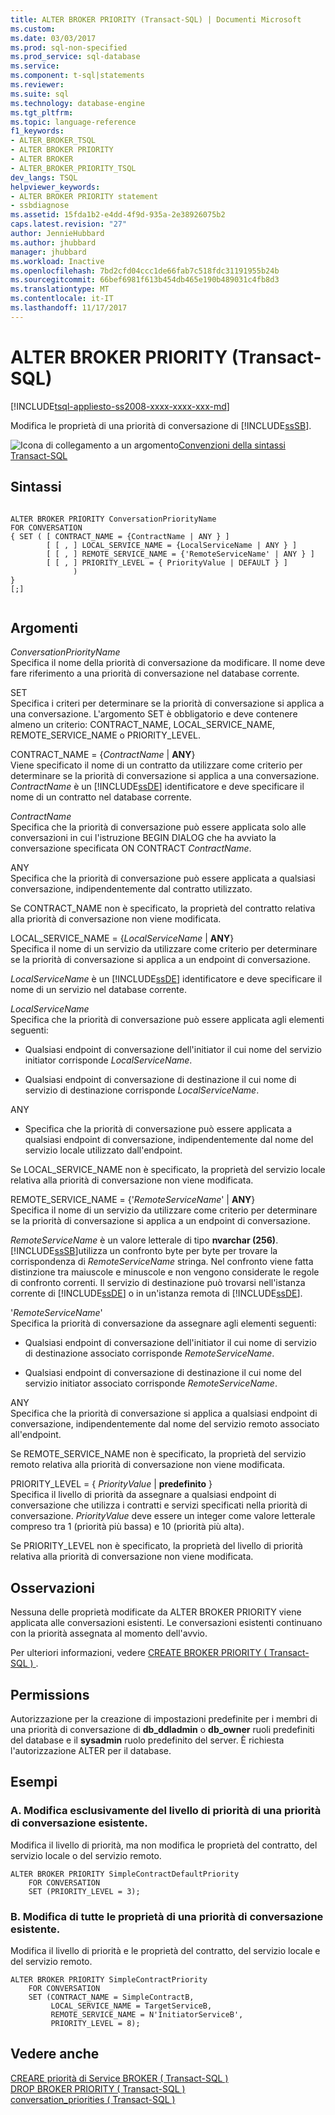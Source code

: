 ```yaml
---
title: ALTER BROKER PRIORITY (Transact-SQL) | Documenti Microsoft
ms.custom: 
ms.date: 03/03/2017
ms.prod: sql-non-specified
ms.prod_service: sql-database
ms.service: 
ms.component: t-sql|statements
ms.reviewer: 
ms.suite: sql
ms.technology: database-engine
ms.tgt_pltfrm: 
ms.topic: language-reference
f1_keywords:
- ALTER_BROKER_TSQL
- ALTER BROKER PRIORITY
- ALTER BROKER
- ALTER_BROKER_PRIORITY_TSQL
dev_langs: TSQL
helpviewer_keywords:
- ALTER BROKER PRIORITY statement
- ssbdiagnose
ms.assetid: 15fda1b2-e4dd-4f9d-935a-2e38926075b2
caps.latest.revision: "27"
author: JennieHubbard
ms.author: jhubbard
manager: jhubbard
ms.workload: Inactive
ms.openlocfilehash: 7bd2cfd04ccc1de66fab7c518fdc31191955b24b
ms.sourcegitcommit: 66bef6981f613b454db465e190b489031c4fb8d3
ms.translationtype: MT
ms.contentlocale: it-IT
ms.lasthandoff: 11/17/2017
---
```

# <a name="alter-broker-priority-transact-sql"></a>ALTER BROKER PRIORITY (Transact-SQL)
[!INCLUDE[tsql-appliesto-ss2008-xxxx-xxxx-xxx-md](../../includes/tsql-appliesto-ss2008-xxxx-xxxx-xxx-md.md)]

  Modifica le proprietà di una priorità di conversazione di [!INCLUDE[ssSB](../../includes/sssb-md.md)].  
  
 ![Icona di collegamento a un argomento](../../database-engine/configure-windows/media/topic-link.gif "Icona di collegamento a un argomento")[Convenzioni della sintassi Transact-SQL](../../t-sql/language-elements/transact-sql-syntax-conventions-transact-sql.md)  
  
## <a name="syntax"></a>Sintassi  
  
```  
  
ALTER BROKER PRIORITY ConversationPriorityName  
FOR CONVERSATION  
{ SET ( [ CONTRACT_NAME = {ContractName | ANY } ]  
        [ [ , ] LOCAL_SERVICE_NAME = {LocalServiceName | ANY } ]  
        [ [ , ] REMOTE_SERVICE_NAME = {'RemoteServiceName' | ANY } ]  
        [ [ , ] PRIORITY_LEVEL = { PriorityValue | DEFAULT } ]  
              )  
}  
[;]  
  
```  
  
## <a name="arguments"></a>Argomenti  
 *ConversationPriorityName*  
 Specifica il nome della priorità di conversazione da modificare. Il nome deve fare riferimento a una priorità di conversazione nel database corrente.  
  
 SET  
 Specifica i criteri per determinare se la priorità di conversazione si applica a una conversazione. L'argomento SET è obbligatorio e deve contenere almeno un criterio: CONTRACT_NAME, LOCAL_SERVICE_NAME, REMOTE_SERVICE_NAME o PRIORITY_LEVEL.  
  
 CONTRACT_NAME = {*ContractName* | **ANY**}  
 Viene specificato il nome di un contratto da utilizzare come criterio per determinare se la priorità di conversazione si applica a una conversazione. *ContractName* è un [!INCLUDE[ssDE](../../includes/ssde-md.md)] identificatore e deve specificare il nome di un contratto nel database corrente.  
  
 *ContractName*  
 Specifica che la priorità di conversazione può essere applicata solo alle conversazioni in cui l'istruzione BEGIN DIALOG che ha avviato la conversazione specificata ON CONTRACT *ContractName*.  
  
 ANY  
 Specifica che la priorità di conversazione può essere applicata a qualsiasi conversazione, indipendentemente dal contratto utilizzato.  
  
 Se CONTRACT_NAME non è specificato, la proprietà del contratto relativa alla priorità di conversazione non viene modificata.  
  
 LOCAL_SERVICE_NAME = {*LocalServiceName* | **ANY**}  
 Specifica il nome di un servizio da utilizzare come criterio per determinare se la priorità di conversazione si applica a un endpoint di conversazione.  
  
 *LocalServiceName* è un [!INCLUDE[ssDE](../../includes/ssde-md.md)] identificatore e deve specificare il nome di un servizio nel database corrente.  
  
 *LocalServiceName*  
 Specifica che la priorità di conversazione può essere applicata agli elementi seguenti:  
  
-   Qualsiasi endpoint di conversazione dell'initiator il cui nome del servizio initiator corrisponde *LocalServiceName*.  
  
-   Qualsiasi endpoint di conversazione di destinazione il cui nome di servizio di destinazione corrisponde *LocalServiceName*.  
  
 ANY  
 -   Specifica che la priorità di conversazione può essere applicata a qualsiasi endpoint di conversazione, indipendentemente dal nome del servizio locale utilizzato dall'endpoint.  
  
 Se LOCAL_SERVICE_NAME non è specificato, la proprietà del servizio locale relativa alla priorità di conversazione non viene modificata.  
  
 REMOTE_SERVICE_NAME = {'*RemoteServiceName*' | **ANY**}  
 Specifica il nome di un servizio da utilizzare come criterio per determinare se la priorità di conversazione si applica a un endpoint di conversazione.  
  
 *RemoteServiceName* è un valore letterale di tipo **nvarchar (256)**. [!INCLUDE[ssSB](../../includes/sssb-md.md)]utilizza un confronto byte per byte per trovare la corrispondenza di *RemoteServiceName* stringa. Nel confronto viene fatta distinzione tra maiuscole e minuscole e non vengono considerate le regole di confronto correnti. Il servizio di destinazione può trovarsi nell'istanza corrente di [!INCLUDE[ssDE](../../includes/ssde-md.md)] o in un'istanza remota di [!INCLUDE[ssDE](../../includes/ssde-md.md)].  
  
 '*RemoteServiceName*'  
 Specifica la priorità di conversazione da assegnare agli elementi seguenti:  
  
-   Qualsiasi endpoint di conversazione dell'initiator il cui nome di servizio di destinazione associato corrisponde *RemoteServiceName*.  
  
-   Qualsiasi endpoint di conversazione di destinazione il cui nome del servizio initiator associato corrisponde *RemoteServiceName*.  
  
 ANY  
 Specifica che la priorità di conversazione si applica a qualsiasi endpoint di conversazione, indipendentemente dal nome del servizio remoto associato all'endpoint.  
  
 Se REMOTE_SERVICE_NAME non è specificato, la proprietà del servizio remoto relativa alla priorità di conversazione non viene modificata.  
  
 PRIORITY_LEVEL = { *PriorityValue* | **predefinito** }  
 Specifica il livello di priorità da assegnare a qualsiasi endpoint di conversazione che utilizza i contratti e servizi specificati nella priorità di conversazione. *PriorityValue* deve essere un integer come valore letterale compreso tra 1 (priorità più bassa) e 10 (priorità più alta).  
  
 Se PRIORITY_LEVEL non è specificato, la proprietà del livello di priorità relativa alla priorità di conversazione non viene modificata.  
  
## <a name="remarks"></a>Osservazioni  
 Nessuna delle proprietà modificate da ALTER BROKER PRIORITY viene applicata alle conversazioni esistenti. Le conversazioni esistenti continuano con la priorità assegnata al momento dell'avvio.  
  
 Per ulteriori informazioni, vedere [CREATE BROKER PRIORITY &#40; Transact-SQL &#41; ](../../t-sql/statements/create-broker-priority-transact-sql.md).  
  
## <a name="permissions"></a>Permissions  
 Autorizzazione per la creazione di impostazioni predefinite per i membri di una priorità di conversazione di **db_ddladmin** o **db_owner** ruoli predefiniti del database e il **sysadmin** ruolo predefinito del server. È richiesta l'autorizzazione ALTER per il database.  
  
## <a name="examples"></a>Esempi  
  
### <a name="a-changing-only-the-priority-level-of-an-existing-conversation-priority"></a>A. Modifica esclusivamente del livello di priorità di una priorità di conversazione esistente.  
 Modifica il livello di priorità, ma non modifica le proprietà del contratto, del servizio locale o del servizio remoto.  
  
```  
ALTER BROKER PRIORITY SimpleContractDefaultPriority  
    FOR CONVERSATION  
    SET (PRIORITY_LEVEL = 3);  
```  
  
### <a name="b-changing-all-of-the-properties-of-an-existing-conversation-priority"></a>B. Modifica di tutte le proprietà di una priorità di conversazione esistente.  
 Modifica il livello di priorità e le proprietà del contratto, del servizio locale e del servizio remoto.  
  
```  
ALTER BROKER PRIORITY SimpleContractPriority  
    FOR CONVERSATION  
    SET (CONTRACT_NAME = SimpleContractB,  
         LOCAL_SERVICE_NAME = TargetServiceB,  
         REMOTE_SERVICE_NAME = N'InitiatorServiceB',  
         PRIORITY_LEVEL = 8);  
```  
  
## <a name="see-also"></a>Vedere anche  
 [CREARE priorità di Service BROKER &#40; Transact-SQL &#41;](../../t-sql/statements/create-broker-priority-transact-sql.md)   
 [DROP BROKER PRIORITY &#40; Transact-SQL &#41;](../../t-sql/statements/drop-broker-priority-transact-sql.md)   
 [conversation_priorities &#40; Transact-SQL &#41;](../../relational-databases/system-catalog-views/sys-conversation-priorities-transact-sql.md)  
  
  
